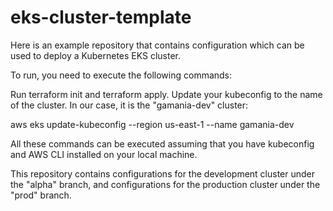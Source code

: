 # eks-cluster-template

Here is an example repository that contains configuration which can be used to deploy a Kubernetes EKS cluster.

To run, you need to execute the following commands:

Run terraform init and terraform apply.
Update your kubeconfig to the name of the cluster. In our case, it is the "gamania-dev" cluster:

aws eks update-kubeconfig --region us-east-1 --name gamania-dev

All these commands can be executed assuming that you have kubeconfig and AWS CLI installed on your local machine.

This repository contains configurations for the development cluster under the "alpha" branch, and configurations for the production cluster under the "prod" branch.